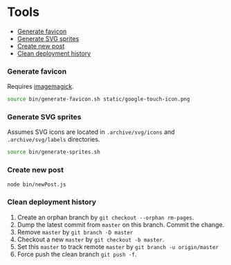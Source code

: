 # Tools

- [Generate favicon](#generate-favicon)
- [Generate SVG sprites](#generate-svg-sprites)
- [Create new post](#create-new-post)
- [Clean deployment history](#clean-deployment-history)

### Generate favicon

Requires [imagemagick](http://www.imagemagick.org/).

```sh
source bin/generate-favicon.sh static/google-touch-icon.png
```

### Generate SVG sprites

Assumes SVG icons are located in `.archive/svg/icons` and `.archive/svg/labels` directories.

```sh
source bin/generate-sprites.sh
```

### Create new post

```sh
node bin/newPost.js
```

### Clean deployment history

1. Create an orphan branch by `git checkout --orphan rm-pages`.
2. Dump the latest commit from `master` on this branch. Commit the change.
3. Remove `master` by `git branch -D master`
4. Checkout a new `master` by `git checkout -b master`.
5. Set this `master` to track remote `master` by `git branch -u origin/master`
6. Force push the clean branch `git push -f`.
